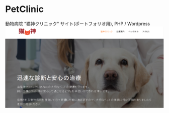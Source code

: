 # PetClinic
動物病院 "猫神クリニック" サイト(ポートフォリオ用), PHP / Wordpress
![image](/app/public/wp-content/uploads/2023/08/ReadMeImage.png)
